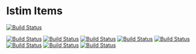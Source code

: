 # Istim Items

[![Build Status](https://travis-ci.org/istim/istim-item.png?branch=master)](https://travis-ci.org/istim/istim-item)


[![Build Status](http://lucasfercunha/repo/01.png)](http://lucasfercunha/repo/01.png)
[![Build Status](http://lucasfercunha/repo/02.png)](http://lucasfercunha/repo/02.png)
[![Build Status](http://lucasfercunha/repo/03.png)](http://lucasfercunha/repo/03.png)
[![Build Status](http://lucasfercunha/repo/04.png)](http://lucasfercunha/repo/04.png)
[![Build Status](http://lucasfercunha/repo/05.png)](http://lucasfercunha/repo/05.png)
[![Build Status](http://lucasfercunha/repo/06.png)](http://lucasfercunha/repo/06.png)
[![Build Status](http://lucasfercunha/repo/07.png)](http://lucasfercunha/repo/07.png)
[![Build Status](http://lucasfercunha/repo/08.png)](http://lucasfercunha/repo/08.png)
